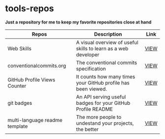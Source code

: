 # tools-repos

**Just a repository for me to keep my favorite repositories close at hand**

| Repos | Description | Link |
| ------ | ------ | ------ |
| Web Skills | A visual overview of useful skills to learn as a web developer |  <a href="https://andreasbm.github.io/web-skills" target="_blank" aria-label="Link to Web Skills">VIEW</a>  |
| conventionalcommits.org | The conventional commits specification |  <a href="https://github.com/conventional-commits/conventionalcommits.org" target="_blank" aria-label="conventional commits">VIEW</a>  |
| GitHub Profile Views Counter | It counts how many times your GitHub profile has been viewed. |  <a href="https://github.com/antonkomarev/github-profile-views-counter" target="_blank" aria-label="GitHub Profile Views Counter">VIEW</a>  |
| git badges | An API serving useful badges for your GitHub Profile README |  <a href="https://github.com/puf17640/git-badges" target="_blank" aria-label="badges github profile readme">VIEW</a>  |
| multi-language readme template | The more people to undestand your projects, the better |  <a href="https://github.com/iaraoliveira/multi-language-readme-template" target="_blank" aria-label="multi-language readme">VIEW</a>  |


<!--| name | description |  <a href="#" target="_blank" aria-label="Short description">Link</a>  |-->
